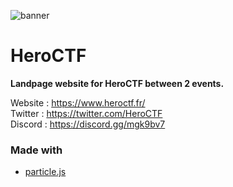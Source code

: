 ![banner](https://pbs.twimg.com/profile_banners/815907006708060160/1586530306/1500x500)

# HeroCTF

**Landpage website for HeroCTF between 2 events.**

Website : https://www.heroctf.fr/ <br>
Twitter : https://twitter.com/HeroCTF <br>
Discord : https://discord.gg/mgk9bv7

### Made with

* [particle.js](https://vincentgarreau.com/particles.js/)